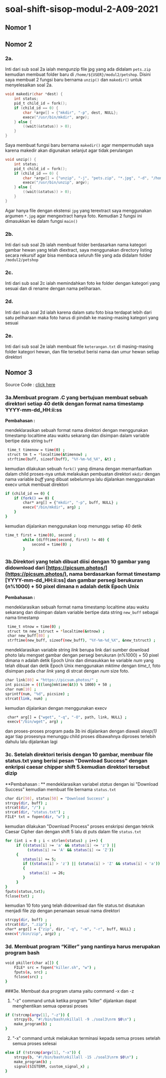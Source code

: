 # soal-shift-sisop-modul-2-A09-2021
## Nomor 1
## Nomor 2
### 2a.
Inti dari sub soal 2a ialah mengunzip file jpg yang ada didalam `pets.zip` kemudian membuat folder baru di `/home/${USER}/modul2/petshop`. Disini saya membuat 2 fungsi baru bernama `unzip()` dan `makedir()` untuk menyelesaikan soal 2a.
```c
void makedir(char *dest) {
	int status;
	pid_t child_id = fork();
	if (child_id == 0) {
		char *argv[] = {"mkdir", "-p", dest, NULL};
		execv("/usr/bin/mkdir", argv);
	} else {
		((wait(&status)) > 0);
	}
}
```
Saya membuat fungsi baru bernama `makedir()` agar mempermudah saya  karena makedir akan digunakan selanjut agar tidak perulangan
```c
void unzip() {
	int status;
	pid_t child_id = fork();
	if (child_id == 0) {
		char *argv[] = {"unzip", "-j", "pets.zip", "*.jpg", "-d", "/home/daffainfo/modul2/petshop", NULL};
		execv("/usr/bin/unzip", argv);
	} else {
		((wait(&status)) > 0);
	}
}
```
Agar hanya file dengan ekstensi `jpg` yang terextract saya menggunakan argumen `*.jpg` agar mengextract hanya foto. Kemudian 2 fungsi ini dimasukkan ke dalam fungsi `main()`

### 2b.
Inti dari sub soal 2b ialah membuat folder berdasarkan nama kategori gambar hewan yang telah diextract, saya menggunakan directory listing secara rekursif agar bisa membaca seluruh file yang ada didalam folder `/modul2/petshop`

### 2c.
Inti dari sub soal 2c ialah memindahkan foto ke folder dengan kategori yang sesuai dan di rename dengan nama peliharaan.

### 2d.
Inti dari sub soal 2d ialah karena dalam satu foto bisa terdapat lebih dari satu peliharaan maka foto harus di pindah ke masing-masing kategori yang sesuai

### 2e.
Inti dari sub soal 2e ialah membuat file `keterangan.txt` di masing-masing folder kategori hewan, dan file tersebut berisi nama dan umur hewan setiap direktori

## Nomor 3
Source Code : [click here](https://github.com/rizqitsani/soal-shift-sisop-modul-2-A09-2021/blob/main/soal3/soal3.c)

### 3a.Membuat program .C yang bertujuan membuat sebuah direktori setiap 40 detik dengan format nama timestamp YYYY-mm-dd_HH:ii:ss

**Pembahasan :**

mendeklarasikan sebuah format nama direktori dengan menggunakan timestamp localtime atau waktu sekarang dan disimpan dalam variable bertipe data string `buff`
```bash
 time_t timenow = time(0) ;
 struct tm t = *localtime(&timenow) ;
 strftime(buff, sizeof(buff), "%Y-%m-%d_%X", &t) ;
```
kemudian dilakukan sebuah `fork()` yang dimana dengan memanfaatkan dalam child proses-nya untuk melakukan pembuatan direktori `mkdir` dengan nama variable *buff* yang dibuat sebelumnya lalu dijalankan menggunakan execv untuk membuat direktori

```bash
if (child_id == 0) {
    if (fork() == 0) {
        char* arg[] = {"mkdir", "-p", buff, NULL} ;
        execv("/bin/mkdir", arg) ;
    }
}
```
kemudian dijalankan menggunakan loop menunggu setiap 40 detik
```bash
time_t first = time(0), second ;
        while (difftime(second, first) != 40) {
            second = time(0) ;
        }
```        
### 3b.Direktori yang telah dibuat diisi dengan 10 gambar yang didownload dari [https://picsum.photos/](https://picsum.photos/), nama berdasarkan format timestamp [YYYY-mm-dd_HH:ii:ss] dan gambar persegi berukuran (n%1000) + 50 pixel dimana n adalah detik Epoch Unix

**Pembahasan :**

mendeklarasikan sebuah format nama timestamp localtime atau waktu sekarang dan disimpan dalam variable bertipe data string `new_buff` sebagai nama timestamp
```bash
 time_t ntnow = time(0) ;
 struct tm new_tstruct = *localtime(&ntnow) ;
 char new_buff[80] ;
 strftime(new_buff, sizeof(new_buff), "%Y-%m-%d_%X", &new_tstruct) ;
```
mendeklarasikan variable string *link* berupa link dari sumber download photo lalu mengset gambar dengan persegi berukuran (n%1000) + 50 pixel dimana n adalah detik Epoch Unix dan dimasukkan ke variable *num* yang telah dibuat dan detik Epoch Unix menggunakan *mktime* dengan *time_t*, foto disimpan pada char *link* yang di strcat dengan *num* size foto.
```bash
char link[80] = "https://picsum.photos/" ;
int picsize = (((long)mktime(&t)) % 1000) + 50 ;
char num[10] ;
sprintf(num, "%d", picsize) ;
strcat(link, num) ;
```
kemudian dijalankan dengan menggunakan execv
```bash
 char* arg[] = {"wget", "-q", "-O", path, link, NULL} ;
 execv("/bin/wget", arg) ;
```
dan proses-proses program pada 3b ini dijalankan dengan diawali *sleep(1)* agar tiap prosesnya menunggu child proses dibawahnya diproses terlebih dahulu lalu dijalankan lagi

### 3c. Setelah direktori terisis dengan 10 gambar, membuar file status.txt yang berisi pesan "Download Success" dengan enkripsi caesar chipper shift 5.kemudian direktori tersebut dizip

**Pembahasan : **
mendeklarasikan variabel *status* dengan isi "Download Success" kemudian membuat file bernama `status.txt` 
```bash 
char dir[50], status[50] = "Download Success" ;
strcpy(dir, buff) ;
strcat(dir, "/") ;
strcat(dir, "status.txt") ;
FILE* txt = fopen(dir, "w") ;
```
kemudian dilakukan "Download Process" proses enskripsi dengan teknik Caesar Cipher dan dengan shift 5 lalu di puts dalam file `status.txt`
```bash
for (int i = 0 ; i < strlen(status) ; i++) {
     if ((status[i] >= 'a' && status[i] <= 'z') ||
          (status[i] >= 'A' && status[i] <= 'Z'))
     {
     	status[i] += 5;
        if ((status[i] > 'z') || (status[i] > 'Z' && status[i] < 'a'))
        {
           status[i] -= 26;
        }
     }
}
fputs(status,txt);
fclose(txt) ;
```
kemudian 10 foto yang telah didownload dan file status.txt disatukan menjadi file zip dengan penamaan sesuai nama direktori
```bash
strcpy(dir, buff) ;
strcat(dir, ".zip") ;
char* argz[] = {"zip", dir, "-q", "-m", "-r", buff, NULL} ;
execv("/bin/zip", argz) ;
```
### 3d. Membuat program “Killer” yang nantinya harus merupakan program bash
```bash
void pkiller(char a[]) {
	FILE* src = fopen("killer.sh", "w") ;
	fputs(a, src) ;
	fclose(src) ;
}
```
###3e. Membuat dua program utama yaitu command -x dan -z

1. "-z" command untuk ketika program "killer" dijalankan dapat menghentikan semua operasi proses
```bash
if (!strcmp(argv[1], "-z")) {
    strcpy(b, "#!/bin/bash\nkillall -9 ./soal3\nrm $0\n") ;
    make_program(b) ;
}
```
2. "-x" command untuk melakukan terminasi kepada semua proses setelah semua proses selesai 
```bash
else if (!strcmp(argv[1], "-x")) {
    strcpy(b, "#!/bin/bash\nkillall -15 ./soal3\nrm $0\n") ;
    make_program(b) ;
    signal(SIGTERM, custom_signal_x) ;
}
```
